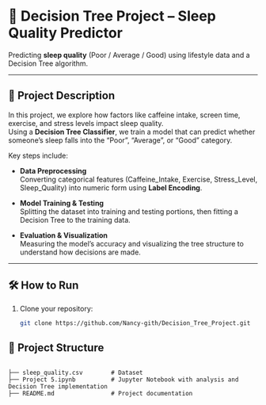 # 🧠 Decision Tree Project – Sleep Quality Predictor

Predicting **sleep quality** (Poor / Average / Good) using lifestyle data and a Decision Tree algorithm.

---

## 📖 Project Description

In this project, we explore how factors like caffeine intake, screen time, exercise, and stress levels impact sleep quality.  
Using a **Decision Tree Classifier**, we train a model that can predict whether someone’s sleep falls into the “Poor”, “Average”, or “Good” category.

Key steps include:

- **Data Preprocessing**  
  Converting categorical features (Caffeine_Intake, Exercise, Stress_Level, Sleep_Quality) into numeric form using **Label Encoding**.

- **Model Training & Testing**  
  Splitting the dataset into training and testing portions, then fitting a Decision Tree to the training data.

- **Evaluation & Visualization**  
  Measuring the model’s accuracy and visualizing the tree structure to understand how decisions are made.

---

## 🛠️ How to Run

1. Clone your repository:

   ```bash
   git clone https://github.com/Nancy-gith/Decision_Tree_Project.git
## 📁 Project Structure
```

├── sleep_quality.csv        # Dataset
├── Project 5.ipynb          # Jupyter Notebook with analysis and Decision Tree implementation
├── README.md                # Project documentation

